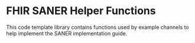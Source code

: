 # FHIR SANER Helper Functions

This code template library contains functions used by example channels to help implement the SANER implementation guide.
